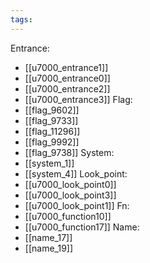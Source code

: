 ```yaml
---
tags:
---
```

Entrance:
- [[u7000_entrance1]]
- [[u7000_entrance0]]
- [[u7000_entrance2]]
- [[u7000_entrance3]]
Flag:
- [[flag_9602]]
- [[flag_9733]]
- [[flag_11296]]
- [[flag_9992]]
- [[flag_9738]]
System:
- [[system_1]]
- [[system_4]]
Look_point:
- [[u7000_look_point0]]
- [[u7000_look_point3]]
- [[u7000_look_point1]]
Fn:
- [[u7000_function10]]
- [[u7000_function17]]
Name:
- [[name_17]]
- [[name_19]]
